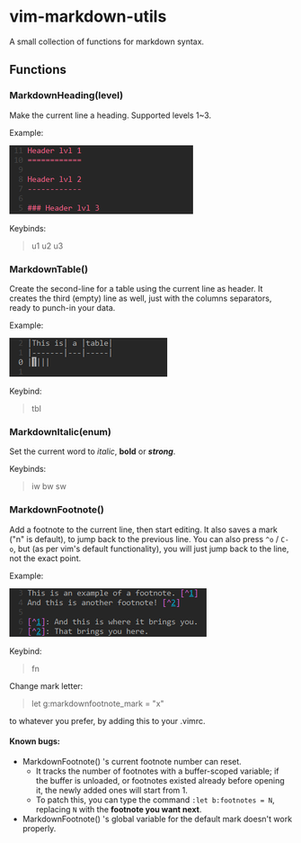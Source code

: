 vim-markdown-utils
==================

A small collection of functions for markdown syntax.


Functions
---------

### MarkdownHeading(level)

Make the current line a heading.
Supported levels 1~3.

Example:

![heading_example](images/heading.png)

Keybinds:
> <leader>u1
> <leader>u2
> <leader>u3


### MarkdownTable()

Create the second-line for a table using the current line as header.
It creates the third (empty) line as well, just with the columns separators, ready to punch-in your data.

Example:

![table_example](images/table.png)

Keybind:
> <leader>tbl


### MarkdownItalic(enum)

Set the current word to *italic*, **bold** or ***strong***.

Keybinds:
> <leader>iw
> <leader>bw
> <leader>sw


### MarkdownFootnote()

Add a footnote to the current line, then start editing.
It also saves a mark ("n" is default), to jump back to the previous line. You can also press `^o` / `C-o`, but (as per vim's default functionality), you will just jump back to the line, not the exact point.

Example:

![footnote_example](images/footnote.png)

Keybind:
> <leader>fn

Change mark letter:
> let g:markdownfootnote_mark = "x"

to whatever you prefer, by adding this to your .vimrc.


#### Known bugs:

- MarkdownFootnote() 's current footnote number can reset.
	- It tracks the number of footnotes with a buffer-scoped variable; if the buffer is unloaded, or footnotes existed already before opening it, the newly added ones will start from 1.
	- To patch this, you can type the command `:let b:footnotes = N`, replacing `N` with the **footnote you want next**.
- MarkdownFootnote() 's global variable for the default mark doesn't work properly.
